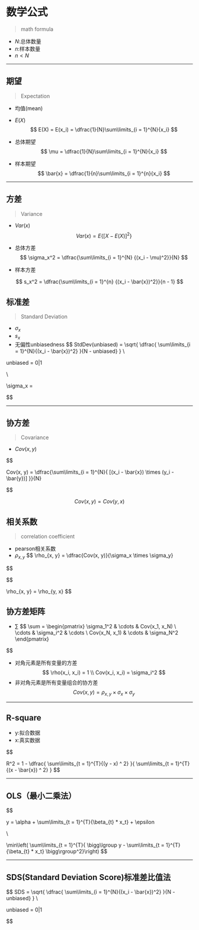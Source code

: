 # 数学公式
> math formula
- $N$:总体数量
- $n$:样本数量
- $n < N$
---
## 期望
> Expectation
- 均值(mean)
- $E(X)$
$$
E(X) = E(x_i) = \dfrac{1}{N}\sum\limits_{i = 1}^{N}{x_i}
$$

- 总体期望
$$
\mu = \dfrac{1}{N}\sum\limits_{i = 1}^{N}{x_i}
$$
- 样本期望
$$
\bar{x} = \dfrac{1}{n}\sum\limits_{i = 1}^{n}{x_i}
$$


---
## 方差
> Variance
- $Var(x)$
$$
Var(x) = E\{[X - E(X)]^2\}
$$


- 总体方差
$$
\sigma_x^2 = \dfrac{\sum\limits_{i = 1}^{N}
    {(x_i - \mu)^2}}{N}
$$
- 样本方差

$$
s_x^2 = \dfrac{\sum\limits_{i = 1}^{n}
    {(x_i - \bar{x})^2}}{n - 1}
$$

## 标准差
> Standard Deviation
- $\sigma_x$
- $s_x$
- 无偏性unbiasedness
$$
StdDev(unbiased) = \sqrt{
    \dfrac{
        \sum\limits_{i = 1}^{N}{(x_i - \bar{x})^2}
    }{N - unbiased}
}
\\

unbiased = 0|1

\\

\sigma_x =

$$



---
## 协方差
> Covariance
- $Cov(x, y)$

$$



Cov(x, y) = \dfrac{\sum\limits_{i = 1}^{N}{
    [(x_i - \bar{x}) \times (y_i - \bar{y})]
}}{N}

$$


$$
Cov(x, y) = Cov(y, x)
$$

## 相关系数
> correlation coefficient


- pearson相关系数
- $\rho_{x, y}$
$$
\rho_{x, y} = \dfrac{Cov(x, y)}{\sigma_x \times \sigma_y}

$$


$$

\rho_{x, y} = \rho_{y, x}
$$


## 协方差矩阵
- $\sum$
$$
\sum =
\begin{pmatrix}
   \sigma_1^2 & \cdots & Cov(x_1, x_N) \\
   \cdots & \sigma_i^2 & \cdots \\
   Cov(x_N, x_1) & \cdots & \sigma_N^2
\end{pmatrix}

$$
- 对角元素是所有变量的方差
$$
\rho(x_i, x_i) = 1
\\
Cov(x_i, x_i) = \sigma_i^2
$$
- 非对角元素是所有变量组合的协方差
$$
Cov(x, y) = \rho_{x, y} \times \sigma_x \times \sigma_y
$$








---
## R-square
- y:拟合数据
- x:真实数据

$$


R^2 = 1 - \dfrac{
    \sum\limits_{t = 1}^{T}{(y - x) ^ 2}
}{
    \sum\limits_{t = 1}^{T}{(x - \bar{x}) ^ 2}
}
$$

---
## OLS（最小二乘法）


$$


y = \alpha + \sum\limits_{t = 1}^{T}{\beta_{t} * x_t} + \epsilon

\\

\min\left(
\sum\limits_{t = 1}^{T}{
    \bigg\lgroup
        y - \sum\limits_{t = 1}^{T}{\beta_{t} * x_t}
    \bigg\rgroup^2}\right)
$$

---
## SDS(Standard Deviation Score)标准差比值法


$$
SDS = \sqrt{
    \dfrac{
        \sum\limits_{i = 1}^{N}{(x_i - \bar{x})^2}
    }{N - unbiased}
}
\\

unbiased = 0|1


$$